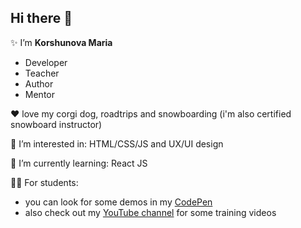 ## Hi there 👋 

✨ I’m **Korshunova Maria**

- Developer
- Teacher
- Author
- Mentor

❤ love my corgi dog, roadtrips and snowboarding (i'm also certified snowboard instructor)

👀 I’m interested in: HTML/CSS/JS and UX/UI design

🎯 I’m currently learning: React JS



🐱‍🏍 For students: 
- you can look for some demos in my [CodePen](https://codepen.io/lipa88)
- also check out my [YouTube channel](https://youtube.com/@FrontendSkills) for some training videos

<!---
lipa88-mk/lipa88-mk is a ✨ special ✨ repository because its `README.md` (this file) appears on your GitHub profile.
You can click the Preview link to take a look at your changes.
--->
